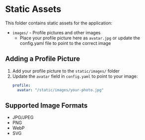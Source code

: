 # Static Assets

This folder contains static assets for the application:

- `images/` - Profile pictures and other images
  - Place your profile picture here as `avatar.jpg` or update the config.yaml file to point to the correct image

## Adding a Profile Picture

1. Add your profile picture to the `static/images/` folder
2. Update the `avatar` field in `config.yaml` to point to your image:
   ```yaml
   profile:
     avatar: "/static/images/your-photo.jpg"
   ```

## Supported Image Formats

- JPG/JPEG
- PNG
- WebP
- SVG